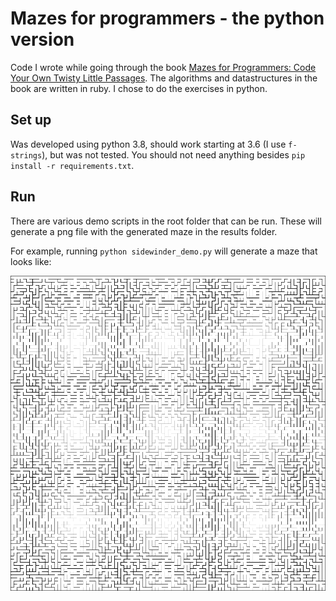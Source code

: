 # Mazes for programmers - the python version

Code I wrote while going through the book
[Mazes for Programmers: Code Your Own Twisty Little Passages](https://www.amazon.com/Mazes-Programmers-Twisty-Little-Passages/dp/1680500554).
The algorithms and datastructures in the book are written in ruby. I chose to do the exercises in python.

## Set up

Was developed using python 3.8, should work starting at 3.6 (I use `f-strings`), but was not tested.
You should not need anything besides `pip install -r requirements.txt`.

## Run

There are various demo scripts in the root folder that can be run. These will generate a png file with the generated maze in the results folder.

For example, running `python sidewinder_demo.py` will generate a maze that looks like:

![maze generated with sidewinder algorithm](results/sidewinder.png)
